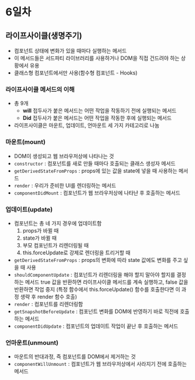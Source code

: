 # 6일차

## 라이프사이클(생명주기)
- 컴포넌트 상태에 변화가 있을 때마다 실행하는 메서드
- 이 메서드들은 서드파티 라이브러리를 사용하거나 DOM을 직접 건드려야 하는 상황에서 유용
- 클래스형 컴포넌트에서만 사용(함수형 컴포넌트 - Hooks)

### 라이프사이클 메서드의 이해
- 총 9개
    + **will** 접두사가 붙은 메서드는 어떤 작업을 작동하기 전에 실행되는 메서드
    + **Did** 접두사가 붙은 메서드는 어떤 작업을 작동한 후에 실행되는 메서드
- 라이프사이클은 마운트, 업데이트, 언마운트 세 가지 카테고리로 나눔

### 마운트(mount)
- DOM이 생성되고 웹 브라우저상에 나타나는 것
- `constructor` : 컴포넌트를 새로 만들 때마다 호출되는 클래스 생성자 메서드
- `getDerivedStateFromProps` : props에 있는 값을 state에 넣을 때 사용하는 메서드
- `render` : 우리가 준비한 UI를 렌더링하는 메서드
- `componentDidMount` : 컴포넌트가 웹 브라우저상에 나타난 후 호출하는 메서드

### 업데이트(update)
- 컴포넌트는 총 네 가지 경우에 업데이트함
    1. props가 바뀔 때
    2. state가 바뀔 때
    3. 부모 컴포넌트가 리렌더링될 때
    4. this.forceUpdate로 강제로 렌더링을 트리거할 때
- `getDerivedStateFromProps` : props의 변화에 따라 state 값에도 변화를 주고 싶을 때 사용
- `shouldComponentUpdate` : 컴포넌트가 리렌더링을 해야 할지 말아야 할지를 결정하는 메서드 true 값을 반환하면 라이프사이클 메서드를 계속 실행하고, false 값을 반환하면 작업 중지 (특정 함수에서 this.forceUpdate() 함수를 호출한다면 이 과정 생략 후 render 함수 호출)
- `render` : 컴포넌트를 리렌더링함
- `getSnapshotBeforeUpdate` : 컴포넌트 변화를 DOM에 반영하기 바로 직전에 호출하는 메서드
- `componentDidUpdate` : 컴포넌트의 업데이트 작업이 끝난 후 호출하는 메서드

### 언마운트(unmount)
- 마운트의 반대과정, 즉 컴포넌트를 DOM에서 제거하는 것
- `componentWillUnmount` : 컴포넌트가 웹 브라우저상에서 사라지기 전에 호출하는 메서드
